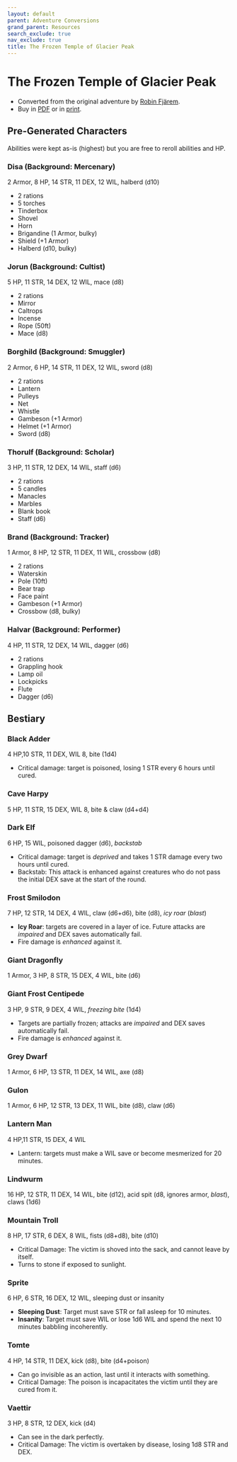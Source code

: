 ```yaml
---
layout: default
parent: Adventure Conversions
grand_parent: Resources
search_exclude: true
nav_exclude: true
title: The Frozen Temple of Glacier Peak
---
```


# The Frozen Temple of Glacier Peak

- Converted from the original adventure by [Robin Fjärem](https://ialath.itch.io/).
- Buy in [PDF](https://ialath.itch.io/frozen-temple-of-glacier-peak) or in [print](https://www.exaltedfuneral.com/collections/store-exclusive/products/the-frozen-temple-of-glacier-peak).

## Pre-Generated Characters
Abilities were kept as-is (highest) but you are free to reroll abilities and HP.

### Disa (Background: Mercenary)
2 Armor, 8 HP, 14 STR, 11 DEX, 12 WIL, halberd (d10)
- 2 rations
- 5 torches
- Tinderbox
- Shovel
- Horn
- Brigandine (1 Armor, bulky)
- Shield (+1 Armor)
- Halberd (d10, bulky)

### Jorun (Background: Cultist)
5 HP, 11 STR, 14 DEX, 12 WIL, mace (d8)
- 2 rations
- Mirror
- Caltrops
- Incense
- Rope (50ft)
- Mace (d8)

### Borghild (Background: Smuggler)
2 Armor, 6 HP, 14 STR, 11 DEX, 12 WIL, sword (d8)
- 2 rations
- Lantern
- Pulleys
- Net
- Whistle
- Gambeson (+1 Armor)
- Helmet (+1 Armor)
- Sword (d8)

### Thorulf (Background: Scholar)
3 HP, 11 STR, 12 DEX, 14 WIL, staff (d6)
- 2 rations
- 5 candles
- Manacles
- Marbles
- Blank book
- Staff (d6)

### Brand (Background: Tracker)
1 Armor, 8 HP, 12 STR, 11 DEX, 11 WIL, crossbow (d8)
- 2 rations
- Waterskin
- Pole (10ft)
- Bear trap
- Face paint
- Gambeson (+1 Armor)
- Crossbow (d8, bulky)

### Halvar (Background: Performer)
4 HP, 11 STR, 12 DEX, 14 WIL, dagger (d6)
- 2 rations
- Grappling hook
- Lamp oil
- Lockpicks
- Flute
- Dagger (d6)

## Bestiary
### Black Adder
4 HP,10 STR, 11 DEX, WIL 8, bite (1d4)
- Critical damage: target is poisoned, losing 1 STR every 6 hours until cured.  

### Cave Harpy
5 HP, 11 STR, 15 DEX, WIL 8, bite & claw (d4+d4)

### Dark Elf
6 HP, 15 WIL, poisoned dagger (d6), _backstab_
- Critical damage: target is _deprived_ and takes 1 STR damage every two hours until cured.
- Backstab: This attack is enhanced against creatures who do not pass the initial DEX save at the start of the round.

### Frost Smilodon
7 HP, 12 STR, 14 DEX, 4 WIL, claw (d6+d6), bite (d8), _icy roar_ (_blast_)
- **Icy Roar**: targets are covered in a layer of ice. Future attacks are _impaired_ and DEX saves automatically fail.
- Fire damage is _enhanced_ against it.

### Giant Dragonfly
1 Armor, 3 HP, 8 STR, 15 DEX, 4 WIL, bite (d6)

### Giant Frost Centipede
3 HP, 9 STR, 9 DEX, 4 WIL, _freezing bite_ (1d4)
- Targets are partially frozen; attacks are _impaired_ and DEX saves automatically fail.
- Fire damage is _enhanced_ against it.

### Grey Dwarf
1 Armor, 6 HP, 13 STR, 11 DEX, 14 WIL, axe (d8)

### Gulon
1 Armor, 6 HP, 12 STR, 13 DEX, 11 WIL, bite (d8), claw (d6)

### Lantern Man
4 HP,11 STR, 15 DEX, 4 WIL
- Lantern: targets must make a WIL save or become mesmerized for 20 minutes.   

### Lindwurm
16 HP, 12 STR, 11 DEX, 14 WIL, bite (d12), acid spit (d8, ignores armor, _blast_), claws (1d6)

### Mountain Troll
8 HP, 17 STR, 6 DEX, 8 WIL, fists (d8+d8), bite (d10)
- Critical Damage: The victim is shoved into the sack, and cannot leave by itself.
- Turns to stone if exposed to sunlight.

### Sprite
6 HP, 6 STR, 16 DEX, 12 WIL, sleeping dust or insanity
- **Sleeping Dust**: Target must save STR or fall asleep for 10 minutes.
- **Insanity**: Target must save WIL or lose 1d6 WIL and spend the next 10 minutes babbling incoherently.

### Tomte
4 HP, 14 STR, 11 DEX, kick (d8), bite (d4+poison)
- Can go invisible as an action, last until it interacts with something.
- Critical Damage: The poison is incapacitates the victim until they are cured from it.

### Vaettir
3 HP, 8 STR, 12 DEX, kick (d4)
- Can see in the dark perfectly.
- Critical Damage: The victim is overtaken by disease, losing 1d8 STR and DEX.
